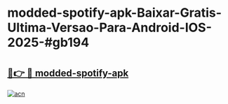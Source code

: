 # modded-spotify-apk-Baixar-Gratis-Ultima-Versao-Para-Android-IOS-2025-#gb194

# <h2><a href="https://ainizakaria.my?title=modded-spotify-apk&ref=24M">🔗👉 🔴 modded-spotify-apk</a></h2>

[![acn](https://github.com/user-attachments/assets/0f9c940e-d8b0-45ae-aac7-cd30a18b3e1c)](https://ainizakaria.my?title=modded-spotify-apk&ref=24M)

